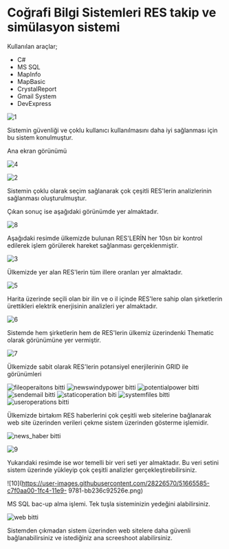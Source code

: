 <h1>Coğrafi Bilgi Sistemleri RES takip ve simülasyon sistemi</h1>
<p>Kullanılan araçlar;</p>
<ul>
<li>C#</li>
<li>MS SQL</li>
<li>MapInfo</li>
<li>MapBasic</li>
<li>CrystalReport</li>
<li>Gmail System</li>
<li>DevExpress</li>
</ul>

![1](https://user-images.githubusercontent.com/28226570/51664581-66c7d700-1fc2-11e9-9bfb-3577227a096e.png)

<p>Sistemin güvenliği ve çoklu kullanıcı kullanılmasını daha iyi sağlanması için bu sistem konulmuştur.</p>


<p>Ana ekran görünümü</p>

![4](https://user-images.githubusercontent.com/28226570/51665317-28cbb280-1fc4-11e9-9840-8576f8cd9420.png)

![2](https://user-images.githubusercontent.com/28226570/51664701-aee6f980-1fc2-11e9-8074-7916c5d76b97.png)

<p>Sistemin çoklu olarak seçim sağlanarak çok çeşitli RES'lerin analizlerinin sağlanması oluşturulmuştur.</p>
<p>Çıkan sonuç ise aşağıdaki görünümde yer almaktadır.</p>

![8](https://user-images.githubusercontent.com/28226570/51664769-d8a02080-1fc2-11e9-8735-a57087359d52.png)

<p>Aşağıdaki resimde ülkemizde bulunan RES'LERİN her 10sn bir kontrol edilerek işlem görülerek hareket sağlanması gerçeklenmiştir.</p>

![3](https://user-images.githubusercontent.com/28226570/51664831-02594780-1fc3-11e9-89d5-e642b61226ce.png)

<p>Ülkemizde yer alan RES'lerin tüm illere oranları yer almaktadır.</p>

![5](https://user-images.githubusercontent.com/28226570/51664925-3df41180-1fc3-11e9-987c-6581697ba070.png)

<p>Harita üzerinde seçili olan bir ilin ve o il içinde RES'lere sahip olan şirketlerin ürettikleri elektrik enerjisinin analizleri yer almaktadır.</p>

![6](https://user-images.githubusercontent.com/28226570/51665059-92978c80-1fc3-11e9-84b9-bf3f9fc4e695.png)

<p>Sistemde hem şirketlerin hem de RES'lerin ülkemiz üzerindenki Thematic olarak görünümüne yer vermiştir.</p>

![7](https://user-images.githubusercontent.com/28226570/51665381-4f89e900-1fc4-11e9-9d83-96288efb8f3a.png)

<p>Ülkemizde sabit olarak RES'lerin potansiyel enerjilerinin GRID ile görünümleri</p>

![fileoperaitons bitti](https://user-images.githubusercontent.com/28226570/51665459-7b0cd380-1fc4-11e9-927d-dd53dfeb8cdd.png)
![newswindypower bitti](https://user-images.githubusercontent.com/28226570/51665468-7f38f100-1fc4-11e9-9668-ac8434d44081.png)
![potentialpower bitti](https://user-images.githubusercontent.com/28226570/51665472-806a1e00-1fc4-11e9-9ae7-4225e88644a2.png)
![sendemail bitti](https://user-images.githubusercontent.com/28226570/51665479-8233e180-1fc4-11e9-8b2e-c0454a983776.png)
![staticoperation biti](https://user-images.githubusercontent.com/28226570/51665484-85c76880-1fc4-11e9-9912-d183da516ab2.png)
![systemfiles bitti](https://user-images.githubusercontent.com/28226570/51665487-865fff00-1fc4-11e9-9ede-2fc62c5d1a38.png)
![useroperations bitti](https://user-images.githubusercontent.com/28226570/51665490-87912c00-1fc4-11e9-9a8d-16d409285ccc.png)

<p>Ülkemizde birtakım RES haberlerini çok çeşitli web sitelerine bağlanarak web site üzerinden verileri çekme sistem üzerinden gösterme işlemidir.</p>

![news_haber bitti](https://user-images.githubusercontent.com/28226570/51665576-c1fac900-1fc4-11e9-8c9d-f043cef6b45b.png)

![9](https://user-images.githubusercontent.com/28226570/51665582-c7581380-1fc4-11e9-9c8a-97a9d015a50d.png)

<p>Yukarıdaki resimde ise wor temelli bir veri seti yer almaktadır. Bu veri setini sistem üzerinde yükleyip çok çeşitli analizler gerçekleştirebilirsiniz.</p>

![10](https://user-images.githubusercontent.com/28226570/51665585-c7f0aa00-1fc4-11e9-
9781-bb236c92526e.png)

<p>MS SQL bac-up alma işlemi. Tek tuşla sisteminizin yedeğini alabilirsiniz.</p>

![web bitti](https://user-images.githubusercontent.com/28226570/51665588-c921d700-1fc4-11e9-92eb-ebe9a3ebdc98.png)

<p>Sistemden çıkmadan sistem üzerinden web sitelere daha güvenli bağlanabilirsiniz ve istediğiniz ana screeshoot alabilirsiniz.</p>




















